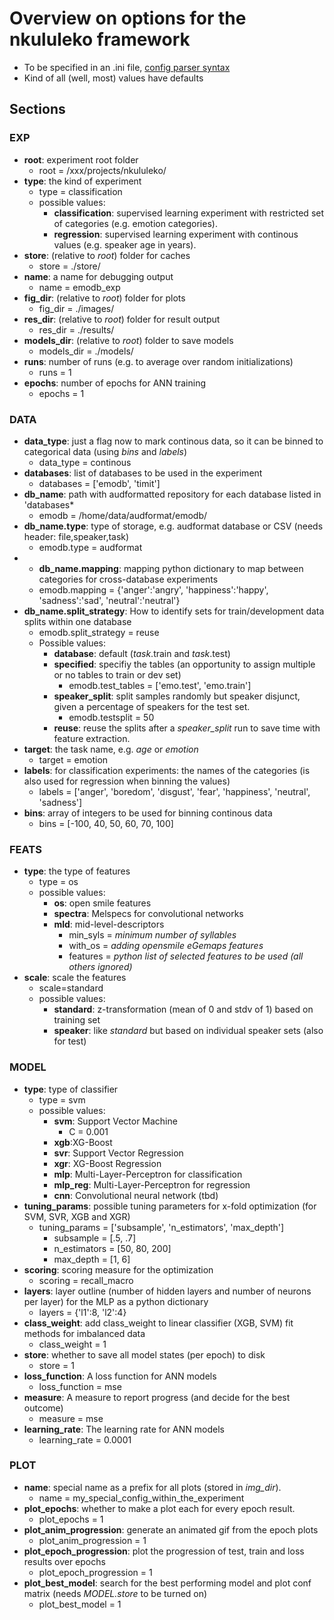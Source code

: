 # Overview on options for the nkululeko framework
* To be specified in an .ini file, [config parser syntax](https://zetcode.com/python/configparser/)
* Kind of all (well, most) values have defaults 

## Sections
### EXP

* **root**: experiment root folder 
  * root = /xxx/projects/nkululeko/
* **type**: the kind of experiment
  * type = classification
  * possible values:
    * **classification**: supervised learning experiment with restricted set of categories (e.g. emotion categories).
    * **regression**: supervised learning experiment with continous values (e.g. speaker age in years).
* **store**: (relative to *root*) folder for caches
  * store = ./store/
* **name**: a name for debugging output
  * name = emodb_exp
* **fig_dir**: (relative to *root*) folder for plots
  * fig_dir = ./images/
* **res_dir**: (relative to *root*) folder for result output
  * res_dir = ./results/
* **models_dir**: (relative to *root*) folder to save models
  * models_dir = ./models/
* **runs**: number of runs (e.g. to average over random initializations)
  * runs = 1
* **epochs**: number of epochs for ANN training
  * epochs = 1

### DATA
* **data_type**: just a flag now to mark continous data, so it can be binned to categorical data (using *bins* and *labels*)
  * data_type = continous
* **databases**: list of databases to be used in the experiment
  * databases = ['emodb', 'timit']
* **db_name**: path with audformatted repository for each database listed in 'databases*
  * emodb = /home/data/audformat/emodb/
* **db_name.type**: type of storage, e.g. audformat database or CSV (needs header: file,speaker,task)
  * emodb.type = audformat
* * **db_name.mapping**: mapping python dictionary to map between categories for cross-database experiments
  * emodb.mapping = {'anger':'angry', 'happiness':'happy', 'sadness':'sad', 'neutral':'neutral'}
* **db_name.split_strategy**: How to identify sets for train/development data splits within one database
  * emodb.split_strategy = reuse
  * Possible values:
    * **database**: default (*task*.train and *task*.test)
    * **specified**: specifiy the tables (an opportunity to assign multiple or no tables to train or dev set)
      * emodb.test_tables = ['emo.test', 'emo.train']
    * **speaker_split**: split samples randomly but speaker disjunct, given a percentage of speakers for the test set.
      * emodb.testsplit = 50
    * **reuse**: reuse the splits after a *speaker_split* run to save time with feature extraction.
* **target**: the task name, e.g. *age* or *emotion*
  * target = emotion
* **labels**: for classification experiments: the names of the categories (is also used for regression when binning the values)
  * labels = ['anger', 'boredom', 'disgust', 'fear', 'happiness', 'neutral', 'sadness']
* **bins**: array of integers to be used for binning continous data 
  * bins  = [-100, 40, 50, 60, 70, 100]
### FEATS
* **type**: the type of features
  * type = os
  * possible values:
    * **os**: open smile features
    * **spectra**: Melspecs for convolutional networks
    * **mld**: mid-level-descriptors
      * min_syls = *minimum number of syllables*
      * with_os = *adding opensmile eGemaps features*
      * features = *python list of selected features to be used (all others ignored)*
* **scale**: scale the features
  * scale=standard
  * possible values:
    * **standard**: z-transformation (mean of 0 and stdv of 1) based on training set
    * **speaker**: like *standard* but based on individual speaker sets (also for test)

### MODEL
* **type**: type of classifier
  * type = svm
  * possible values:
    * **svm**: Support Vector Machine 
      * C = 0.001
    * **xgb**:XG-Boost
    * **svr**: Support Vector Regression
    * **xgr**: XG-Boost Regression
    * **mlp**: Multi-Layer-Perceptron for classification
    * **mlp_reg**: Multi-Layer-Perceptron for regression
    * **cnn**: Convolutional neural network (tbd)
* **tuning_params**: possible tuning parameters for x-fold optimization (for SVM, SVR, XGB and XGR)
  * tuning_params = ['subsample', 'n_estimators', 'max_depth']
    * subsample = [.5, .7]
    * n_estimators = [50, 80, 200]
    * max_depth = [1, 6]
* **scoring**: scoring measure for the optimization
  * scoring = recall_macro
* **layers**: layer outline (number of hidden layers and number of neurons per layer) for the MLP as a python dictionary
  * layers = {'l1':8, 'l2':4}
* **class_weight**: add class_weight to linear classifier (XGB, SVM) fit methods for imbalanced data
  * class_weight = 1
* **store**: whether to save all model states (per epoch) to disk
  * store = 1
* **loss_function**: A  loss function for ANN models
  * loss_function = mse
* **measure**: A measure to report progress (and decide for the best outcome)
  * measure = mse
* **learning_rate**: The learning rate for ANN models
  * learning_rate = 0.0001

### PLOT
* **name**: special name as a prefix for all plots (stored in *img_dir*).
  * name = my_special_config_within_the_experiment
* **plot_epochs**: whether to make a plot each for every epoch result.
  * plot_epochs = 1
* **plot_anim_progression**: generate an animated gif from the epoch plots
  * plot_anim_progression = 1
* **plot_epoch_progression**: plot the progression of test, train and loss results over epochs
  * plot_epoch_progression = 1
* **plot_best_model**: search for the best performing model and plot conf matrix (needs *MODEL.store* to be turned on)
  * plot_best_model = 1
